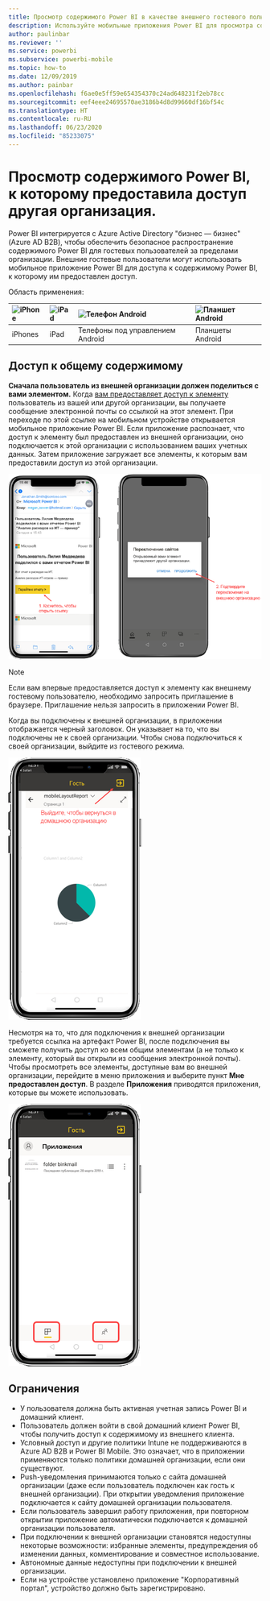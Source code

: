 ```yaml
---
title: Просмотр содержимого Power BI в качестве внешнего гостевого пользователя (Azure AD B2B)
description: Используйте мобильные приложения Power BI для просмотра содержимого, к которому вам предоставила доступ другая организация.
author: paulinbar
ms.reviewer: ''
ms.service: powerbi
ms.subservice: powerbi-mobile
ms.topic: how-to
ms.date: 12/09/2019
ms.author: painbar
ms.openlocfilehash: f6ae0e5ff59e654354370c24ad648231f2eb78cc
ms.sourcegitcommit: eef4eee24695570ae3186b4d8d99660df16bf54c
ms.translationtype: HT
ms.contentlocale: ru-RU
ms.lasthandoff: 06/23/2020
ms.locfileid: "85233075"
---
```

# <a name="view-power-bi-content-shared-with-you-from-an-external-organization"></a>Просмотр содержимого Power BI, к которому предоставила доступ другая организация.

Power BI интегрируется с Azure Active Directory "бизнес — бизнес" (Azure AD B2B), чтобы обеспечить безопасное распространение содержимого Power BI для гостевых пользователей за пределами организации. Внешние гостевые пользователи могут использовать мобильное приложение Power BI для доступа к содержимому Power BI, к которому им предоставлен доступ. 


Область применения:

| ![iPhone](./media/mobile-app-ssrs-kpis-mobile-on-premises-reports/iphone-logo-50-px.png) | ![iPad](./media/mobile-app-ssrs-kpis-mobile-on-premises-reports/ipad-logo-50-px.png) | ![Телефон Android](./media/mobile-app-ssrs-kpis-mobile-on-premises-reports/android-phone-logo-50-px.png) | ![Планшет Android](./media/mobile-app-ssrs-kpis-mobile-on-premises-reports/android-tablet-logo-50-px.png) |
|:--- |:--- |:--- |:--- |
| iPhones |iPad |Телефоны под управлением Android |Планшеты Android |

## <a name="accessing-shared-content"></a>Доступ к общему содержимому

**Сначала пользователь из внешней организации должен поделиться с вами элементом.** Когда [вам предоставляет доступ к элементу](../../collaborate-share/service-share-dashboards.md) пользователь из вашей или другой организации, вы получаете сообщение электронной почты со ссылкой на этот элемент. При переходе по этой ссылке на мобильном устройстве открывается мобильное приложение Power BI. Если приложение распознает, что доступ к элементу был предоставлен из внешней организации, оно подключается к этой организации с использованием ваших учетных данных. Затем приложение загружает все элементы, к которым вам предоставили доступ из этой организации.

![Открытие общего элемента в Power BI из сообщения электронной почты ](./media/mobile-apps-b2b/mobile-b2b-open-item-email-new.png)

> [!NOTE]
> Если вам впервые предоставляется доступ к элементу как внешнему гостевому пользователю, необходимо запросить приглашение в браузере. Приглашение нельзя запросить в приложении Power BI.

Когда вы подключены к внешней организации, в приложении отображается черный заголовок. Он указывает на то, что вы подключены не к своей организации. Чтобы снова подключиться к своей организации, выйдите из гостевого режима.

![Заголовок гостевого пользователя в Power BI](./media/mobile-apps-b2b/mobile-b2b-exit-home-new.png)

Несмотря на то, что для подключения к внешней организации требуется ссылка на артефакт Power BI, после подключения вы сможете получить доступ ко всем общим элементам (а не только к элементу, который вы открыли из сообщения электронной почты). Чтобы просмотреть все элементы, доступные вам во внешней организации, перейдите в меню приложения и выберите пункт **Мне предоставлен доступ**. В разделе **Приложения** приводятся приложения, которые вы можете использовать.

![Меню приложения Power BI для внешнего гостевого пользователя](./media/mobile-apps-b2b/mobile-b2b-menu-new.png)

## <a name="limitations"></a>Ограничения

- У пользователя должна быть активная учетная запись Power BI и домашний клиент.
- Пользователь должен войти в свой домашний клиент Power BI, чтобы получить доступ к содержимому из внешнего клиента.
- Условный доступ и другие политики Intune не поддерживаются в Azure AD B2B и Power BI Mobile. Это означает, что в приложении применяются только политики домашней организации, если они существуют.
- Push-уведомления принимаются только с сайта домашней организации (даже если пользователь подключен как гость к внешней организации). При открытии уведомления приложение подключается к сайту домашней организации пользователя.
- Если пользователь завершил работу приложения, при повторном открытии приложение автоматически подключается к домашней организации пользователя.
- При подключении к внешней организации становятся недоступны некоторые возможности: избранные элементы, предупреждения об изменении данных, комментирование и совместное использование.
- Автономные данные недоступны при подключении к внешней организации.
- Если на устройстве установлено приложение "Корпоративный портал", устройство должно быть зарегистрировано.
